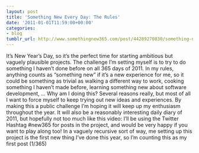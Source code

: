 ```yaml
---
layout: post
title: 'Something New Every Day: The Rules'
date: '2011-01-01T11:59:00+00:00'
categories:
- blog
tumblr_url: http://www.somethingnew365.com/post/44289270830/something-new-every-day-the-rules
---
```

It’s New Year’s Day, so it’s the perfect time for starting ambitious but vaguely plausible projects.
The challenge I’m setting myself is to try to do something I haven’t done before on all 365 days of 2011.
In my rules, anything counts as “something new” if it’s a new experience for me, so it could be something as trivial as walking a different way to work, cooking something I haven’t made before, learning something new about software development, …
Why am I doing this? Several reasons really, but most of all I want to force myself to keep trying out new ideas and experiences. By making this a public challenge I’m hoping it will keep up my enthusiasm throughout the year. It will also be a reasonably interesting daily diary of 2011, but hopefully not too much like this video: 
I’ll be using the Twitter Hashtag #new365 for posts in the project, and would be very happy if you want to play along too!
In a vaguely recursive sort of way, me setting up this project is the first new thing I’ve done this year, so I’m counting this as my first post (1/365)
